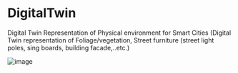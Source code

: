 # DigitalTwin
Digital Twin Representation of Physical environment for Smart Cities (Digital Twin representation of Foliage/vegetation, Street furniture (street light poles, sing boards, building facade,..etc.)


![image](https://github.com/hshaikusa/DigitalTwin/assets/22892952/d62ca2c6-c539-4f2e-82d0-3c57b9a0189b)
